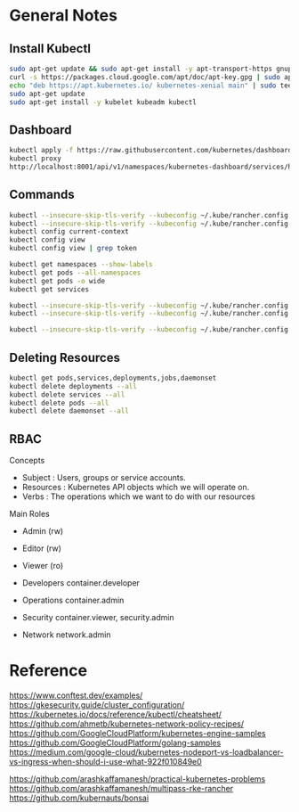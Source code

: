 # General Notes

## Install Kubectl

```bash
sudo apt-get update && sudo apt-get install -y apt-transport-https gnupg2 curl
curl -s https://packages.cloud.google.com/apt/doc/apt-key.gpg | sudo apt-key add -
echo "deb https://apt.kubernetes.io/ kubernetes-xenial main" | sudo tee -a /etc/apt/sources.list.d/kubernetes.list
sudo apt-get update
sudo apt-get install -y kubelet kubeadm kubectl
```

## Dashboard

```bash
kubectl apply -f https://raw.githubusercontent.com/kubernetes/dashboard/v2.0.0/aio/deploy/recommended.yaml
kubectl proxy
http://localhost:8001/api/v1/namespaces/kubernetes-dashboard/services/https:kubernetes-dashboard:/proxy/
```

## Commands

```bash
kubectl --insecure-skip-tls-verify --kubeconfig ~/.kube/rancher.config cluster-info dump
kubectl --insecure-skip-tls-verify --kubeconfig ~/.kube/rancher.config config get-contexts
kubectl config current-context
kubectl config view
kubectl config view | grep token

kubectl get namespaces --show-labels
kubectl get pods --all-namespaces
kubectl get pods -o wide
kubectl get services

kubectl --insecure-skip-tls-verify --kubeconfig ~/.kube/rancher.config logs -n ct-dev hello-world-774496fb99-rhlfb
kubectl --insecure-skip-tls-verify --kubeconfig ~/.kube/rancher.config attach -it -n ct-dev -c hello-world hello-world-774496fb99-rhlfb

kubectl --insecure-skip-tls-verify --kubeconfig ~/.kube/rancher.config run my-shell -n ct-dev --image alpine -- ping -c 2 artifactory.<redacted>.com
```

## Deleting Resources

```bash
kubectl get pods,services,deployments,jobs,daemonset
kubectl delete deployments --all
kubectl delete services --all
kubectl delete pods --all
kubectl delete daemonset --all
```

## RBAC

Concepts
- Subject : Users, groups or service accounts.
- Resources : Kubernetes API objects which we will operate on.
- Verbs : The operations which we want to do with our resources

Main Roles
- Admin (rw)
- Editor (rw)
- Viewer (ro)

- Developers	container.developer
- Operations	container.admin
- Security    container.viewer, security.admin
- Network     network.admin

# Reference

https://www.conftest.dev/examples/
https://gkesecurity.guide/cluster_configuration/
https://kubernetes.io/docs/reference/kubectl/cheatsheet/
https://github.com/ahmetb/kubernetes-network-policy-recipes/
https://github.com/GoogleCloudPlatform/kubernetes-engine-samples
https://github.com/GoogleCloudPlatform/golang-samples
https://medium.com/google-cloud/kubernetes-nodeport-vs-loadbalancer-vs-ingress-when-should-i-use-what-922f010849e0

https://github.com/arashkaffamanesh/practical-kubernetes-problems
https://github.com/arashkaffamanesh/multipass-rke-rancher
https://github.com/kubernauts/bonsai